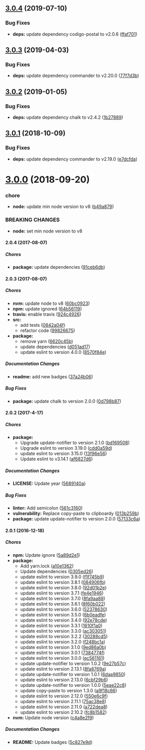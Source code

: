 ## [3.0.4](https://github.com/lgaticaq/codigo-postal-cli/compare/v3.0.3...v3.0.4) (2019-07-10)


### Bug Fixes

* **deps:** update dependency codigo-postal to v2.0.6 ([ffaf701](https://github.com/lgaticaq/codigo-postal-cli/commit/ffaf701))

## [3.0.3](https://github.com/lgaticaq/codigo-postal-cli/compare/v3.0.2...v3.0.3) (2019-04-03)


### Bug Fixes

* **deps:** update dependency commander to v2.20.0 ([77f7d3b](https://github.com/lgaticaq/codigo-postal-cli/commit/77f7d3b))

## [3.0.2](https://github.com/lgaticaq/codigo-postal-cli/compare/v3.0.1...v3.0.2) (2019-01-05)


### Bug Fixes

* **deps:** update dependency chalk to v2.4.2 ([1b27889](https://github.com/lgaticaq/codigo-postal-cli/commit/1b27889))

## [3.0.1](https://github.com/lgaticaq/codigo-postal-cli/compare/v3.0.0...v3.0.1) (2018-10-09)


### Bug Fixes

* **deps:** update dependency commander to v2.19.0 ([e7dcfda](https://github.com/lgaticaq/codigo-postal-cli/commit/e7dcfda))

# [3.0.0](https://github.com/lgaticaq/codigo-postal-cli/compare/v2.0.4...v3.0.0) (2018-09-20)


### chore

* **node:** update min node version to v8 ([b49a879](https://github.com/lgaticaq/codigo-postal-cli/commit/b49a879))


### BREAKING CHANGES

* **node:** set min node version to v8

#### 2.0.4 (2017-08-07)

##### Chores

* **package:** update dependencies ([91ceb6db](https://github.com/lgaticaq/codigo-postal-cli/commit/91ceb6db455b248f1975e8945af9656373296f81))

#### 2.0.3 (2017-08-07)

##### Chores

* **nvm:** update node to v8 ([60bc0923](https://github.com/lgaticaq/codigo-postal-cli/commit/60bc09235dd482004199c444db5025c566d63c50))
* **npm:** update ignored ([64b56119](https://github.com/lgaticaq/codigo-postal-cli/commit/64b56119955e75c6d1cecb57d7126e86b1ee2ff0))
* **travis:** enable travis ([924c4926](https://github.com/lgaticaq/codigo-postal-cli/commit/924c49265037c0117d5feaf3ab5a5263731fc946))
* **src:**
  * add tests ([0842a04f](https://github.com/lgaticaq/codigo-postal-cli/commit/0842a04ffd316d8cc98f91b8ee00bf054fbf2270))
  * refactor code ([99826675](https://github.com/lgaticaq/codigo-postal-cli/commit/9982667514c9efc9803f612e96713ade4abf5aaf))
* **package:**
  * remove yarn ([6620c45b](https://github.com/lgaticaq/codigo-postal-cli/commit/6620c45b794ae4e233bde7397443090b09426f3e))
  * update dependencies ([d051ad17](https://github.com/lgaticaq/codigo-postal-cli/commit/d051ad17b09a8aa007cdb44c40a15894e230bfdf))
  * update eslint to version 4.0.0 ([8570f84e](https://github.com/lgaticaq/codigo-postal-cli/commit/8570f84ece7056c5746959d8e910ca1de98a5042))

##### Documentation Changes

* **readme:** add new badges ([37a24b06](https://github.com/lgaticaq/codigo-postal-cli/commit/37a24b066d6458cb8d5275c613aa55ffdd218436))

##### Bug Fixes

* **package:** update chalk to version 2.0.0 ([0d798b87](https://github.com/lgaticaq/codigo-postal-cli/commit/0d798b8768acb3d382175bf20b4000667dd2785b))

#### 2.0.2 (2017-4-17)

##### Chores

* **package:**
  * Upgrade update-notifier to version 2.1.0 ([bd169508](https://github.com/lgaticaq/codigo-postal-cli/commit/bd16950842548e04f17419ef515746ed7c69f591))
  * Upgrade eslint to version 3.19.0 ([cdd0a59d](https://github.com/lgaticaq/codigo-postal-cli/commit/cdd0a59d4ad9ceab1c6684f07e8f13d8ed9ce0db))
  * update eslint to version 3.15.0 ([13f96e56](https://github.com/lgaticaq/codigo-postal-cli/commit/13f96e56072b638aed1f5942a157d10cee82e01f))
  * Update eslint to v3.14.1 ([af6827d6](https://github.com/lgaticaq/codigo-postal-cli/commit/af6827d69382e6ac8d2a0869318f4849a8244b31))

##### Documentation Changes

* **LICENSE:** Update year ([5689140a](https://github.com/lgaticaq/codigo-postal-cli/commit/5689140abfeeafbab84031e4945470ae80092a84))

##### Bug Fixes

* **linter:** Add semicolon ([561c3160](https://github.com/lgaticaq/codigo-postal-cli/commit/561c3160d21c0ff52a15279f374302b93e5eff0d))
* **vulnerability:** Replace copy-paste to clipboardy ([013b259b](https://github.com/lgaticaq/codigo-postal-cli/commit/013b259bbf0eed168ce1d7b988c8498935822fb5))
* **package:** update update-notifier to version 2.0.0 ([57133c6a](https://github.com/lgaticaq/codigo-postal-cli/commit/57133c6acaf144bb98812b58480ae95670436f28))

#### 2.0.1 (2016-12-18)

##### Chores

* **npm:** Update ignore ([5a89d2e1](https://github.com/lgaticaq/codigo-postal-cli/commit/5a89d2e1b76f526935ddbb56501ff4f762f43827))
* **package:**
  * Add yarn.lock ([a10e1362](https://github.com/lgaticaq/codigo-postal-cli/commit/a10e1362587bbcbb980479ce477f52b95f1b7763))
  * Update dependencies ([0305ed26](https://github.com/lgaticaq/codigo-postal-cli/commit/0305ed26223610e03beb8ec924f16c2bf8bc5cca))
  * update eslint to version 3.9.0 ([f1f745b9](https://github.com/lgaticaq/codigo-postal-cli/commit/f1f745b91e7f19534e128db7c297347d7e1c3493))
  * update eslint to version 3.8.1 ([084906fb](https://github.com/lgaticaq/codigo-postal-cli/commit/084906fbac964799ff82ec82ce546d68d7e62251))
  * update eslint to version 3.8.0 ([92d01b2e](https://github.com/lgaticaq/codigo-postal-cli/commit/92d01b2e7feb841eb52f9f1abc2a8d9983b86abe))
  * update eslint to version 3.7.1 ([fe4e1946](https://github.com/lgaticaq/codigo-postal-cli/commit/fe4e1946d91f79e23dc41149e0bf7276b895ba76))
  * update eslint to version 3.7.0 ([8fa9aa88](https://github.com/lgaticaq/codigo-postal-cli/commit/8fa9aa88e1ec847807c25b70670417b1143211b0))
  * update eslint to version 3.6.1 ([8f60b022](https://github.com/lgaticaq/codigo-postal-cli/commit/8f60b0223778649223338e8b5c068a564ec8ae84))
  * update eslint to version 3.6.0 ([52378630](https://github.com/lgaticaq/codigo-postal-cli/commit/52378630578d791afc2a9fd70a0cd5858fd7666f))
  * update eslint to version 3.5.0 ([6b0eadfe](https://github.com/lgaticaq/codigo-postal-cli/commit/6b0eadfee300042b3f65ab2d5ec16a94d463101c))
  * update eslint to version 3.4.0 ([92e78cde](https://github.com/lgaticaq/codigo-postal-cli/commit/92e78cde52698914ee7ffb1ebf3214eedc881fdc))
  * update eslint to version 3.3.1 ([1610f1a0](https://github.com/lgaticaq/codigo-postal-cli/commit/1610f1a0106b3264265a46073c0f95fcbd5f96f3))
  * update eslint to version 3.3.0 ([ac303051](https://github.com/lgaticaq/codigo-postal-cli/commit/ac3030516743d33d421be14a4322a53aab78b0aa))
  * update eslint to version 3.2.2 ([30288cd5](https://github.com/lgaticaq/codigo-postal-cli/commit/30288cd59eaad54ac7a314aa16a749e88c2c5001))
  * update eslint to version 3.2.0 ([f248bc1a](https://github.com/lgaticaq/codigo-postal-cli/commit/f248bc1a6785e04512fe6d0f87029fb40c517899))
  * update eslint to version 3.1.0 ([9ed86a0b](https://github.com/lgaticaq/codigo-postal-cli/commit/9ed86a0b6944ccbb8f9839ebcf060a4f0b316cda))
  * update eslint to version 3.0.1 ([7384774f](https://github.com/lgaticaq/codigo-postal-cli/commit/7384774f0994b37fde85ff65d74b5945a58e3562))
  * update eslint to version 3.0.0 ([ec561161](https://github.com/lgaticaq/codigo-postal-cli/commit/ec5611611058c46c089368fac88c88de5a29e7af))
  * update update-notifier to version 1.0.2 ([9e27b57c](https://github.com/lgaticaq/codigo-postal-cli/commit/9e27b57cb800f0db65e56ce013ff9386e6f6ed9d))
  * update eslint to version 2.13.1 ([8fa8769a](https://github.com/lgaticaq/codigo-postal-cli/commit/8fa8769ad8646b6fc17e03c39018b8a85213f84c))
  * update update-notifier to version 1.0.1 ([6daa9850](https://github.com/lgaticaq/codigo-postal-cli/commit/6daa985085198033cd79b62bebb3e74721a155c6))
  * update eslint to version 2.13.0 ([6cbf29b6](https://github.com/lgaticaq/codigo-postal-cli/commit/6cbf29b6854bafe7ee9f00cb0c24dddef2f33207))
  * update update-notifier to version 1.0.0 ([5eae22c8](https://github.com/lgaticaq/codigo-postal-cli/commit/5eae22c85d0149629365e32178598ae69a6b780b))
  * update copy-paste to version 1.3.0 ([a9f18c66](https://github.com/lgaticaq/codigo-postal-cli/commit/a9f18c66dde889a97dc33a1d947db954d77f0c77))
  * update eslint to version 2.12.0 ([550e6c9f](https://github.com/lgaticaq/codigo-postal-cli/commit/550e6c9f7d29f5bae4ffd167db143ec09720eeb5))
  * update eslint to version 2.11.1 ([75ac38e8](https://github.com/lgaticaq/codigo-postal-cli/commit/75ac38e86347dfeaa0dc62ab0e6dd3cf03c012c6))
  * update eslint to version 2.11.0 ([a722dea8](https://github.com/lgaticaq/codigo-postal-cli/commit/a722dea8be964684cd0383a91076fe8280ef59dd))
  * update eslint to version 2.10.2 ([fc8b1582](https://github.com/lgaticaq/codigo-postal-cli/commit/fc8b158243bf64e8d5b6faa47a0d6438673f829e))
* **nvm:** Update node version ([c4a8e2f9](https://github.com/lgaticaq/codigo-postal-cli/commit/c4a8e2f980f024900f28d718ba21ac3f664a961f))

##### Documentation Changes

* **README:** Update badges ([5c827e9d](https://github.com/lgaticaq/codigo-postal-cli/commit/5c827e9d507894513c09d55735df2cbc6082591a))
